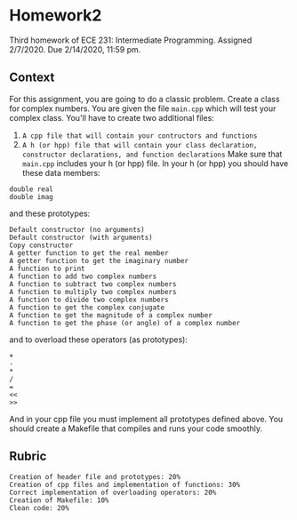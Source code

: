 # Homework2
Third homework of ECE 231: Intermediate Programming. Assigned 2/7/2020. Due 2/14/2020, 11:59 pm.

## Context
For this assignment, you are going to do a classic problem. Create a class for complex numbers. You are given the file `main.cpp` which will test your complex class. You'll have to create two additional files:
  1. `A cpp file that will contain your contructors and functions`
  1. `A h (or hpp) file that will contain your class declaration, constructor declarations, and function declarations`
Make sure that `main.cpp` includes your h (or hpp) file. In your h (or hpp) you should have these data members:

    double real
    double imag
    
and these prototypes:
    
    Default constructor (no arguments)
    Default constructor (with arguments)
    Copy constructor
    A getter function to get the real member
    A getter function to get the imaginary number
    A function to print
    A function to add two complex numbers
    A function to subtract two complex numbers
    A function to multiply two complex numbers
    A function to divide two complex numbers
    A function to get the complex conjugate
    A function to get the magnitude of a complex number
    A function to get the phase (or angle) of a complex number
    
and to overload these operators (as prototypes):

    +
    -
    *
    /
    =
    <<
    >>
    
And in your cpp file you must implement all prototypes defined above. You should create a Makefile that compiles and runs your code smoothly.
## Rubric

    Creation of header file and prototypes: 20%
    Creation of cpp files and implementation of functions: 30%
    Correct implementation of overloading operators: 20%
    Creation of Makefile: 10%
    Clean code: 20%

